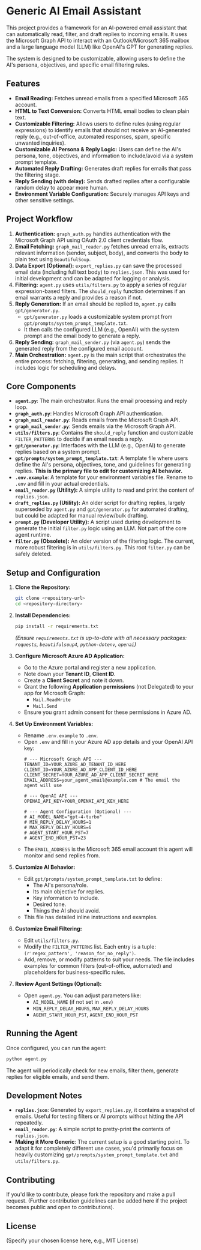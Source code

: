# Generic AI Email Assistant

This project provides a framework for an AI-powered email assistant that can automatically read, filter, and draft replies to incoming emails. It uses the Microsoft Graph API to interact with an Outlook/Microsoft 365 mailbox and a large language model (LLM) like OpenAI's GPT for generating replies.

The system is designed to be customizable, allowing users to define the AI's persona, objectives, and specific email filtering rules.

## Features

*   **Email Reading:** Fetches unread emails from a specified Microsoft 365 account.
*   **HTML to Text Conversion:** Converts HTML email bodies to clean plain text.
*   **Customizable Filtering:** Allows users to define rules (using regular expressions) to identify emails that should not receive an AI-generated reply (e.g., out-of-office, automated responses, spam, specific unwanted inquiries).
*   **Customizable AI Persona & Reply Logic:** Users can define the AI's persona, tone, objectives, and information to include/avoid via a system prompt template.
*   **Automated Reply Drafting:** Generates draft replies for emails that pass the filtering stage.
*   **Reply Sending (with delay):** Sends drafted replies after a configurable random delay to appear more human.
*   **Environment Variable Configuration:** Securely manages API keys and other sensitive settings.

## Project Workflow

1.  **Authentication:** `graph_auth.py` handles authentication with the Microsoft Graph API using OAuth 2.0 client credentials flow.
2.  **Email Fetching:** `graph_mail_reader.py` fetches unread emails, extracts relevant information (sender, subject, body), and converts the body to plain text using `BeautifulSoup`.
3.  **Data Export (Optional):** `export_replies.py` can save the processed email data (including full text body) to `replies.json`. This was used for initial development and can be adapted for logging or analysis.
4.  **Filtering:** `agent.py` uses `utils/filters.py` to apply a series of regular expression-based filters. The `should_reply` function determines if an email warrants a reply and provides a reason if not.
5.  **Reply Generation:** If an email should be replied to, `agent.py` calls `gpt/generator.py`.
    *   `gpt/generator.py` loads a customizable system prompt from `gpt/prompts/system_prompt_template.txt`.
    *   It then calls the configured LLM (e.g., OpenAI) with the system prompt and the email body to generate a reply.
6.  **Reply Sending:** `graph_mail_sender.py` (via `agent.py`) sends the generated reply from the configured email account.
7.  **Main Orchestration:** `agent.py` is the main script that orchestrates the entire process: fetching, filtering, generating, and sending replies. It includes logic for scheduling and delays.

## Core Components

*   **`agent.py`**: The main orchestrator. Runs the email processing and reply loop.
*   **`graph_auth.py`**: Handles Microsoft Graph API authentication.
*   **`graph_mail_reader.py`**: Reads emails from the Microsoft Graph API.
*   **`graph_mail_sender.py`**: Sends emails via the Microsoft Graph API.
*   **`utils/filters.py`**: Contains the `should_reply` function and customizable `FILTER_PATTERNS` to decide if an email needs a reply.
*   **`gpt/generator.py`**: Interfaces with the LLM (e.g., OpenAI) to generate replies based on a system prompt.
*   **`gpt/prompts/system_prompt_template.txt`**: A template file where users define the AI's persona, objectives, tone, and guidelines for generating replies. **This is the primary file to edit for customizing AI behavior.**
*   **`.env.example`**: A template for your environment variables file. Rename to `.env` and fill in your actual credentials.
*   **`email_reader.py` (Utility):** A simple utility to read and print the content of `replies.json`.
*   **`draft_replies.py` (Utility):** An older script for drafting replies, largely superseded by `agent.py` and `gpt/generator.py` for automated drafting, but could be adapted for manual review/bulk drafting.
*   **`prompt.py` (Developer Utility):** A script used during development to generate the initial `filter.py` logic using an LLM. Not part of the core agent runtime.
*   **`filter.py` (Obsolete):** An older version of the filtering logic. The current, more robust filtering is in `utils/filters.py`. This root `filter.py` can be safely deleted.

## Setup and Configuration

1.  **Clone the Repository:**
    ```bash
    git clone <repository-url>
    cd <repository-directory>
    ```

2.  **Install Dependencies:**
    ```bash
    pip install -r requirements.txt
    ```
    *(Ensure `requirements.txt` is up-to-date with all necessary packages: `requests`, `beautifulsoup4`, `python-dotenv`, `openai`)*

3.  **Configure Microsoft Azure AD Application:**
    *   Go to the Azure portal and register a new application.
    *   Note down your **Tenant ID**, **Client ID**.
    *   Create a **Client Secret** and note it down.
    *   Grant the following **Application permissions** (not Delegated) to your app for Microsoft Graph:
        *   `Mail.ReadWrite`
        *   `Mail.Send`
    *   Ensure you grant admin consent for these permissions in Azure AD.

4.  **Set Up Environment Variables:**
    *   Rename `.env.example` to `.env`.
    *   Open `.env` and fill in your Azure AD app details and your OpenAI API key:
        ```env
        # --- Microsoft Graph API ---
        TENANT_ID=YOUR_AZURE_AD_TENANT_ID_HERE
        CLIENT_ID=YOUR_AZURE_AD_APP_CLIENT_ID_HERE
        CLIENT_SECRET=YOUR_AZURE_AD_APP_CLIENT_SECRET_HERE
        EMAIL_ADDRESS=your_agent_email@example.com # The email the agent will use

        # --- OpenAI API ---
        OPENAI_API_KEY=YOUR_OPENAI_API_KEY_HERE

        # --- Agent Configuration (Optional) ---
        # AI_MODEL_NAME="gpt-4-turbo"
        # MIN_REPLY_DELAY_HOURS=1
        # MAX_REPLY_DELAY_HOURS=6
        # AGENT_START_HOUR_PST=7
        # AGENT_END_HOUR_PST=23
        ```
    *   The `EMAIL_ADDRESS` is the Microsoft 365 email account this agent will monitor and send replies from.

5.  **Customize AI Behavior:**
    *   Edit `gpt/prompts/system_prompt_template.txt` to define:
        *   The AI's persona/role.
        *   Its main objective for replies.
        *   Key information to include.
        *   Desired tone.
        *   Things the AI should avoid.
    *   This file has detailed inline instructions and examples.

6.  **Customize Email Filtering:**
    *   Edit `utils/filters.py`.
    *   Modify the `FILTER_PATTERNS` list. Each entry is a tuple: `(r'regex_pattern', 'reason_for_no_reply')`.
    *   Add, remove, or modify patterns to suit your needs. The file includes examples for common filters (out-of-office, automated) and placeholders for business-specific rules.

7.  **Review Agent Settings (Optional):**
    *   Open `agent.py`. You can adjust parameters like:
        *   `AI_MODEL_NAME` (if not set in `.env`)
        *   `MIN_REPLY_DELAY_HOURS`, `MAX_REPLY_DELAY_HOURS`
        *   `AGENT_START_HOUR_PST`, `AGENT_END_HOUR_PST`

## Running the Agent

Once configured, you can run the agent:

```bash
python agent.py
```

The agent will periodically check for new emails, filter them, generate replies for eligible emails, and send them.

## Development Notes

*   **`replies.json`**: Generated by `export_replies.py`, it contains a snapshot of emails. Useful for testing filters or AI prompts without hitting the API repeatedly.
*   **`email_reader.py`**: A simple script to pretty-print the contents of `replies.json`.
*   **Making it More Generic**: The current setup is a good starting point. To adapt it for completely different use cases, you'd primarily focus on heavily customizing `gpt/prompts/system_prompt_template.txt` and `utils/filters.py`.

## Contributing

If you'd like to contribute, please fork the repository and make a pull request.
(Further contribution guidelines can be added here if the project becomes public and open to contributions).

## License

(Specify your chosen license here, e.g., MIT License)
